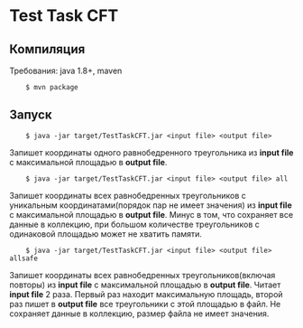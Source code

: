 Test Task CFT
=============================
Компиляция
------------
Требования: java 1.8+, maven

        $ mvn package

Запуск
------------

        $ java -jar target/TestTaskCFT.jar <input file> <output file>

Запишет координаты одного равнобедренного треугольника из **input file** с максимальной площадью в **output file**.
 
        $ java -jar target/TestTaskCFT.jar <input file> <output file> all

Запишет координаты всех равнобедренных треугольников с уникальным координатами(порядок пар не имеет значения)
 из **input file** с максимальной площадью в **output file**. Минус в том, что сохраняет все данные в коллекцию,
 при большом количестве треугольников с одинаковой площадью может не хватить памяти.

        $ java -jar target/TestTaskCFT.jar <input file> <output file> allsafe
        
Запишет координаты всех равнобедренных треугольников(включая повторы) из **input file** с максимальной площадью в **output file**. 
Читает **input file** 2 раза. Первый раз находит максимальную площадь, второй раз пишет в **output file** все треугольники с этой площадью в файл.
Не сохраняет данные в коллекцию, размер файла не имеет значения.